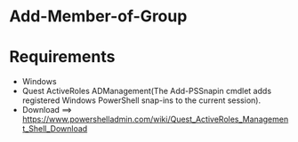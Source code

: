 # Add-Member-of-Group

# Requirements
* Windows
* Quest ActiveRoles ADManagement(The Add-PSSnapin cmdlet adds registered Windows PowerShell snap-ins to the current session).
* Download ==> https://www.powershelladmin.com/wiki/Quest_ActiveRoles_Management_Shell_Download
